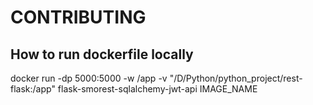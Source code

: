 # CONTRIBUTING

## How to run dockerfile locally

docker run -dp 5000:5000 -w /app -v "/D/Python/python_project/rest-flask:/app" flask-smorest-sqlalchemy-jwt-api IMAGE_NAME
